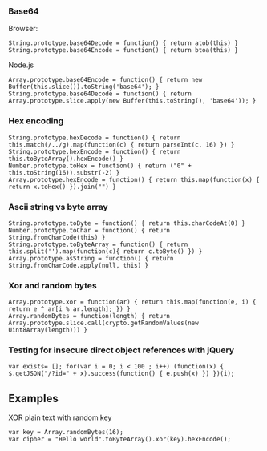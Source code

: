 ### Base64
Browser:

    String.prototype.base64Decode = function() { return atob(this) }
    String.prototype.base64Encode = function() { return btoa(this) }

Node.js

    Array.prototype.base64Encode = function() { return new Buffer(this.slice()).toString('base64'); }
    String.prototype.base64Decode = function() { return Array.prototype.slice.apply(new Buffer(this.toString(), 'base64')); }

### Hex encoding 

    String.prototype.hexDecode = function() { return this.match(/../g).map(function(c) { return parseInt(c, 16) }) }
    String.prototype.hexEncode = function() { return this.toByteArray().hexEncode() }
    Number.prototype.toHex = function() { return ("0" + this.toString(16)).substr(-2) }
    Array.prototype.hexEncode = function() { return this.map(function(x) { return x.toHex() }).join("") }

### Ascii string vs byte array

    String.prototype.toByte = function() { return this.charCodeAt(0) }
    Number.prototype.toChar = function() { return String.fromCharCode(this) }
    String.prototype.toByteArray = function() { return this.split('').map(function(c){ return c.toByte() }) }
    Array.prototype.asString = function() { return String.fromCharCode.apply(null, this) }

### Xor and random bytes

    Array.prototype.xor = function(ar) { return this.map(function(e, i) { return e ^ ar[i % ar.length]; }) }
    Array.randomBytes = function(length) { return Array.prototype.slice.call(crypto.getRandomValues(new Uint8Array(length))) }

### Testing for insecure direct object references with jQuery

    var exists= []; for(var i = 0; i < 100 ; i++) (function(x) { $.getJSON("/?id=" + x).success(function() { e.push(x) }) })(i);

## Examples
XOR plain text with random key

    var key = Array.randomBytes(16);
    var cipher = "Hello world".toByteArray().xor(key).hexEncode();


